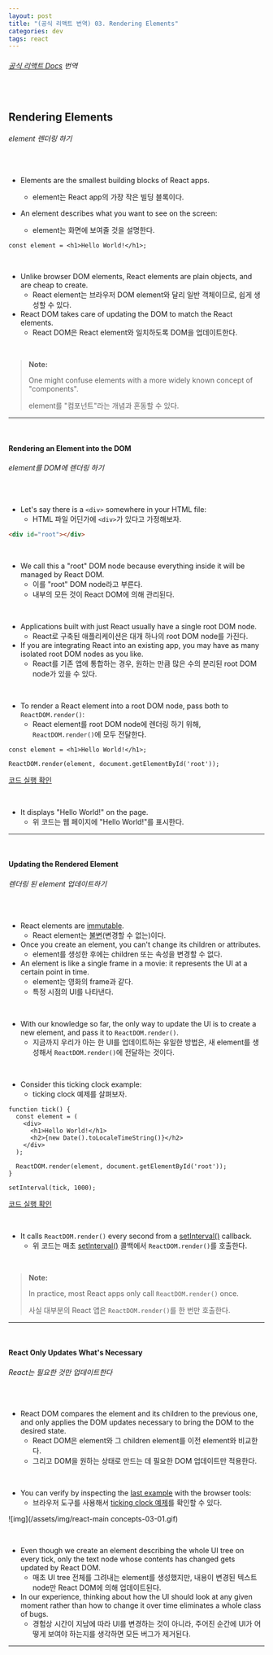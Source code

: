 ```yaml
---
layout: post
title: "(공식 리액트 번역) 03. Rendering Elements"
categories: dev
tags: react
---
```


###### [공식 리액트 Docs](https://reactjs.org/docs/rendering-elements.html) 번역

<br>

## Rendering Elements

###### element 렌더링 하기

<br>

- Elements are the smallest building blocks of React apps.
  - element는 React app의 가장 작은 빌딩 블록이다.

- An element describes what you want to see on the screen:
  - element는 화면에 보여줄 것을 설명한다.

```react
const element = <h1>Hello World!</h1>;
```

<br>

- Unlike browser DOM elements, React elements are plain objects, and are cheap to create.
  - React element는 브라우저 DOM element와 달리 일반 객체이므로, 쉽게 생성할 수 있다.
- React DOM takes care of updating the DOM to match the React elements.
  - React DOM은 React element와 일치하도록 DOM을 업데이트한다.

<br>

> **Note:**
>
> One might confuse elements with a more widely known concept of "components".
>
> element를 "컴포넌트"라는 개념과 혼동할 수 있다.

------

<br>

#### Rendering an Element into the DOM

###### element를 DOM에 렌더링 하기

<br>

- Let's say there is a `<div>` somewhere in your HTML file:
  - HTML 파일 어딘가에 `<div>`가 있다고 가정해보자.

```html
<div id="root"></div>
```

<br>

- We call this a "root" DOM node because everything inside it will be managed by React DOM.
  - 이를 "root" DOM node라고 부른다.
  - 내부의 모든 것이 React DOM에 의해 관리된다.

<br>

- Applications built with just React usually have a single root DOM node.
  - React로 구축된 애플리케이션은 대개 하나의 root DOM node를 가진다.
- If you are integrating React into an existing app, you may have as many isolated root DOM nodes as you like.
  - React를 기존 앱에 통합하는 경우, 원하는 만큼 많은 수의 분리된 root DOM node가 있을 수 있다.

<br>

- To render a React element into a root DOM node, pass both to `ReactDOM.render()`:
  - React element를 root DOM node에 렌더링 하기 위해, `ReactDOM.render()`에 모두 전달한다.

```react
const element = <h1>Hello World!</h1>;

ReactDOM.render(element, document.getElementById('root'));
```

[코드 실행 확인](https://codepen.io/pen?&editable=true&editors=0010)

<br>

- It displays "Hello World!" on the page.
  - 위 코드는 웹 페이지에 "Hello World!"를 표시한다.

------

<br>

#### Updating the Rendered Element

###### 렌더링 된 element 업데이트하기

<br>

- React elements are [immutable](https://en.wikipedia.org/wiki/Immutable_object).
  - React element는 [불변](https://en.wikipedia.org/wiki/Immutable_object)(변경할 수 없는)이다.
- Once you create an element, you can't change its children or attributes.
  - element를 생성한 후에는 children 또는 속성을 변경할 수 없다.
- An element is like a single frame in a movie: it represents the UI at a certain point in time.
  - element는 영화의 frame과 같다.
  - 특정 시점의 UI를 나타낸다.

<br>

- With our knowledge so far, the only way to update the UI is to create a new element, and pass it to `ReactDOM.render()`.
  - 지금까지 우리가 아는 한 UI를 업데이트하는 유일한 방법은, 새 element를 생성해서 `ReactDOM.render()`에 전달하는 것이다.

<br>

- Consider this ticking clock example:
  - ticking clock 예제를 살펴보자.

```react
function tick() {
  const element = (
    <div>
      <h1>Hello World!</h1>
      <h2>{new Date().toLocaleTimeString()}</h2>
    </div>
  );
  
  ReactDOM.render(element, document.getElementById('root'));
}

setInterval(tick, 1000);
```

[코드 실행 확인](https://codepen.io/pen?&editable=true&editors=0010)

<br>

- It calls `ReactDOM.render()` every second from a [setInterval()](https://developer.mozilla.org/en-US/docs/Web/API/WindowOrWorkerGlobalScope/setInterval) callback.
  - 위 코드는 매초 [setInterval()](https://developer.mozilla.org/en-US/docs/Web/API/WindowOrWorkerGlobalScope/setInterval) 콜백에서 `ReactDOM.render()`를 호출한다.

<br>

> **Note:**
>
> In practice, most React apps only call `ReactDOM.render()` once.
>
> 사실 대부분의 React 앱은 `ReactDOM.render()`를 한 번만 호출한다.

------

<br>

#### React Only Updates What's Necessary

###### React는 필요한 것만 업데이트한다

<br>

- React DOM compares the element and its children to the previous one, and only applies the DOM updates necessary to bring the DOM to the desired state.
  - React DOM은 element와 그 children element를 이전 element와 비교한다.
  - 그리고 DOM을 원하는 상태로 만드는 데 필요한 DOM 업데이트만 적용한다. 

<br>

- You can verify by inspecting the [last example](https://codepen.io/pen?&editable=true&editors=0010) with the browser tools:
  - 브라우저 도구를 사용해서 [ticking clock 예제](https://codepen.io/pen?&editable=true&editors=0010)를 확인할 수 있다.

![img](/assets/img/react-main concepts-03-01.gif)

<br>

- Even though we create an element describing the whole UI tree on every tick, only the text node whose contents has changed gets updated by React DOM.
  - 매초 UI tree 전체를 그려내는 element를 생성했지만, 내용이 변경된 텍스트 node만 React DOM에 의해 업데이트된다.
- In our experience, thinking about how the UI should look at any given moment rather than how to change it over time eliminates a whole class of bugs.
  - 경험상 시간이 지남에 따라 UI를 변경하는 것이 아니라, 주어진 순간에 UI가 어떻게 보여야 하는지를 생각하면 모든 버그가 제거된다.

------

<br>